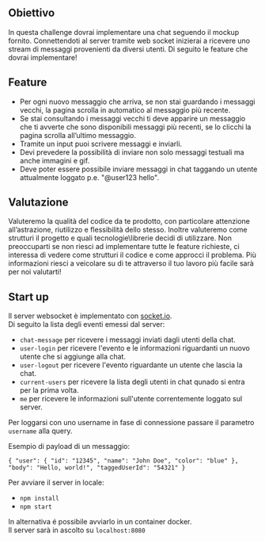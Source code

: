 ## Obiettivo
 In questa challenge dovrai implementare una chat seguendo il mockup fornito.
Connettendoti al server tramite web socket inizierai a ricevere uno stream di messaggi provenienti da diversi utenti.
Di seguito le feature che dovrai implementare!

## Feature
- Per ogni nuovo messaggio che arriva, se non stai guardando i messaggi vecchi, la pagina scrolla in automatico al messaggio più recente.
- Se stai consultando i messaggi vecchi ti deve apparire un messaggio che ti avverte che sono disponibili messaggi più recenti, se lo clicchi la pagina scrolla all’ultimo messaggio.
- Tramite un input puoi scrivere messaggi e inviarli.
- Devi prevedere la possibilità di inviare non solo messaggi testuali ma anche immagini e gif.
- Deve poter essere possibile inviare messaggi in chat taggando un utente attualmente loggato p.e. "@user123 hello".

## Valutazione
Valuteremo la qualità del codice da te prodotto, con particolare attenzione all’astrazione, riutilizzo e flessibilità dello stesso.
Inoltre valuteremo come strutturi il progetto e quali tecnologie\librerie decidi di utilizzare.
Non preoccuparti se non riesci ad implementare tutte le feature richieste, ci interessa di vedere come strutturi il codice e come approcci il problema. Più informazioni riesci a veicolare su di te attraverso il tuo lavoro più facile sarà per noi valutarti!

## Start up
Il server websocket è implementato con [socket.io](https://socket.io/). \
Di seguito la lista degli eventi emessi dal server:
- `chat-message` per ricevere i messaggi inviati dagli utenti della chat.
- `user-login` per ricevere l'evento e le informazioni riguardanti un nuovo utente che si aggiunge alla chat.
- `user-logout` per ricevere l'evento riguardante un utente che lascia la chat.
- `current-users` per ricevere la lista degli utenti in chat qunado si entra per la prima volta.
- `me` per ricevere le informazioni sull'utente correntemente loggato sul server.

Per loggarsi con uno username in fase di connessione passare il parametro `username` alla query.

Esempio di payload di un messaggio:

`{
  "user": {
    "id": "12345",
    "name": "John Doe",
    "color": "blue"
  },
  "body": "Hello, world!",
  "taggedUserId": "54321"
}`

Per avviare il server in locale:
- `npm install`
- `npm start`

In alternativa é possibile avviarlo in un container docker.\
Il server sarà in ascolto su `localhost:8080`
